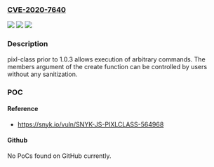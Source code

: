 ### [CVE-2020-7640](https://cve.mitre.org/cgi-bin/cvename.cgi?name=CVE-2020-7640)
![](https://img.shields.io/static/v1?label=Product&message=pixl-class&color=blue)
![](https://img.shields.io/static/v1?label=Version&message=n%2Fa&color=blue)
![](https://img.shields.io/static/v1?label=Vulnerability&message=Arbitrary%20Code%20Execution&color=brighgreen)

### Description

pixl-class prior to 1.0.3 allows execution of arbitrary commands. The members argument of the create function can be controlled by users without any sanitization.

### POC

#### Reference
- https://snyk.io/vuln/SNYK-JS-PIXLCLASS-564968

#### Github
No PoCs found on GitHub currently.

